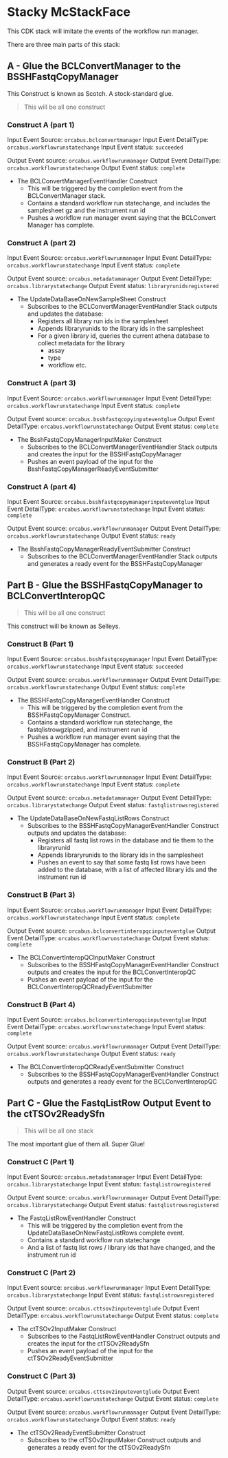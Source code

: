 # Stacky McStackFace

This CDK stack will imitate the events of the workflow run manager.  

There are three main parts of this stack: 

## A - Glue the BCLConvertManager to the BSSHFastqCopyManager

This Construct is known as Scotch. A stock-standard glue.  

> This will be all one construct

### Construct A (part 1)

Input Event Source: `orcabus.bclconvertmanager`
Input Event DetailType: `orcabus.workflowrunstatechange`
Input Event status: `succeeded`

Output Event source: `orcabus.workflowrunmanager`
Output Event DetailType: `orcabus.workflowrunstatechange`
Output Event status: `complete`

* The BCLConvertManagerEventHandler Construct
  * This will be triggered by the completion event from the BCLConvertManager stack.
  * Contains a standard workflow run statechange, and includes the samplesheet gz and the instrument run id
  * Pushes a workflow run manager event saying that the BCLConvert Manager has complete.

### Construct A (part 2)

Input Event Source: `orcabus.workflowrunmanager`
Input Event DetailType: `orcabus.workflowrunstatechange`
Input Event status: `complete`

Output Event source: `orcabus.metadatamanager`
Output Event DetailType: `orcabus.librarystatechange`
Output Event status: `libraryrunidsregistered`

* The UpdateDataBaseOnNewSampleSheet Construct
  * Subscribes to the BCLConvertManagerEventHandler Stack outputs and updates the database:
    * Registers all library run ids in the samplesheet
    * Appends libraryrunids to the library ids in the samplesheet
    * For a given library id, queries the current athena database to collect metadata for the library
      * assay
      * type
      * workflow etc.

### Construct A (part 3)

Input Event Source: `orcabus.workflowrunmanager`
Input Event DetailType: `orcabus.workflowrunstatechange`
Input Event status: `complete`

Output Event source: `orcabus.bsshfastqcopyinputeventglue`
Output Event DetailType: `orcabus.workflowrunstatechange`
Output Event status: `complete`

* The BsshFastqCopyManagerInputMaker Construct
  * Subscribes to the BCLConvertManagerEventHandler Stack outputs and creates the input for the BSSHFastqCopyManager
  * Pushes an event payload of the input for the BsshFastqCopyManagerReadyEventSubmitter

### Construct A (part 4)

Input Event Source: `orcabus.bsshfastqcopymanagerinputeventglue`
Input Event DetailType: `orcabus.workflowrunstatechange`
Input Event status: `complete`

Output Event source: `orcabus.workflowrunmanager`
Output Event DetailType: `orcabus.workflowrunstatechange`
Output Event status: `ready`

* The BsshFastqCopyManagerReadyEventSubmitter Construct
  * Subscribes to the BCLConvertManagerEventHandler Stack outputs and generates a ready event for the BSSHFastqCopyManager


## Part B - Glue the BSSHFastqCopyManager to BCLConvertInteropQC

> This will be all one construct

This construct will be known as Selleys. 

### Construct B (Part 1)

Input Event Source: `orcabus.bsshfastqcopymanager`
Input Event DetailType: `orcabus.workflowrunstatechange`
Input Event status: `succeeded`

Output Event source: `orcabus.workflowrunmanager`
Output Event DetailType: `orcabus.workflowrunstatechange`
Output Event status: `complete`

* The BSSHFastqCopyManagerEventHandler Construct
  * This will be triggered by the completion event from the BSSHFastqCopyManager Construct.
  * Contains a standard workflow run statechange, the fastqlistrowgzipped, and instrument run id
  * Pushes a workflow run manager event saying that the BSSHFastqCopyManager has complete.

### Construct B (Part 2)

Input Event Source: `orcabus.workflowrunmanager`
Input Event DetailType: `orcabus.workflowrunstatechange`
Input Event status: `complete`

Output Event source: `orcabus.metadatamanager`
Output Event DetailType: `orcabus.librarystatechange`
Output Event status: `fastqlistrowsregistered`

* The UpdateDataBaseOnNewFastqListRows Construct
  * Subscribes to the BSSHFastqCopyManagerEventHandler Construct outputs and updates the database:
    * Registers all fastq list rows in the database and tie them to the libraryrunid
    * Appends libraryrunids to the library ids in the samplesheet
    * Pushes an event to say that some fastq list rows have been added to the database, with a list of affected library ids and the instrument run id

### Construct B (Part 3)

Input Event Source: `orcabus.workflowrunmanager`
Input Event DetailType: `orcabus.workflowrunstatechange`
Input Event status: `complete`

Output Event source: `orcabus.bclconvertinteropqcinputeventglue`
Output Event DetailType: `orcabus.workflowrunstatechange`
Output Event status: `complete`

* The BCLConvertInteropQCInputMaker Construct
  * Subscribes to the BSSHFastqCopyManagerEventHandler Construct outputs and creates the input for the BCLConvertInteropQC
  * Pushes an event payload of the input for the BCLConvertInteropQCReadyEventSubmitter

### Construct B (Part 4)

Input Event Source: `orcabus.bclconvertinteropqcinputeventglue`
Input Event DetailType: `orcabus.workflowrunstatechange`
Input Event status: `complete`

Output Event source: `orcabus.workflowrunmanager`
Output Event DetailType: `orcabus.workflowrunstatechange`
Output Event status: `ready`

* The BCLConvertInteropQCReadyEventSubmitter Construct
  * Subscribes to the BSSHFastqCopyManagerEventHandler Construct outputs and generates a ready event for the BCLConvertInteropQC
    
## Part C - Glue the FastqListRow Output Event to the ctTSOv2ReadySfn

> This will be all one stack

The most important glue of them all. Super Glue!

### Construct C (Part 1)

Input Event Source: `orcabus.metadatamanager`
Input Event DetailType: `orcabus.librarystatechange`
Input Event status: `fastqlistrowregistered`

Output Event source: `orcabus.workflowrunmanager`
Output Event DetailType: `orcabus.librarystatechange`
Output Event status: `fastqlistrowsregistered`

* The FastqListRowEventHandler Construct
  * This will be triggered by the completion event from the UpdateDataBaseOnNewFastqListRows complete event.
  * Contains a standard workflow run statechange
  * And a list of fastq list rows / library ids that have changed, and the instrument run id

### Construct C (Part 2)

Input Event source: `orcabus.workflowrunmanager`
Input Event DetailType: `orcabus.librarystatechange`
Input Event status: `fastqlistrowsregistered`

Output Event source: `orcabus.cttsov2inputeventglude`
Output Event DetailType: `orcabus.workflowrunstatechange`
Output Event status: `complete`

* The ctTSOv2InputMaker Construct
  * Subscribes to the FastqListRowEventHandler Construct outputs and creates the input for the ctTSOv2ReadySfn
  * Pushes an event payload of the input for the ctTSOv2ReadyEventSubmitter

### Construct C (Part 3)

Output Event source: `orcabus.cttsov2inputeventglude`
Output Event DetailType: `orcabus.workflowrunstatechange`
Output Event status: `complete`

Output Event source: `orcabus.workflowrunmanager`
Output Event DetailType: `orcabus.workflowrunstatechange`
Output Event status: `ready`

* The ctTSOv2ReadyEventSubmitter Construct
  * Subscribes to the ctTSOv2InputMaker Construct outputs and generates a ready event for the ctTSOv2ReadySfn

